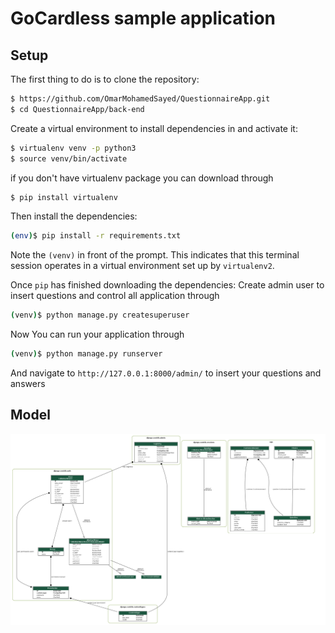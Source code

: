 # GoCardless sample application

## Setup

The first thing to do is to clone the repository:

```sh
$ https://github.com/OmarMohamedSayed/QuestionnaireApp.git
$ cd QuestionnaireApp/back-end
```

Create a virtual environment to install dependencies in and activate it:

```sh
$ virtualenv venv -p python3
$ source venv/bin/activate

```
if you don't have virtualenv package you can download through
```sh
$ pip install virtualenv

```
Then install the dependencies:

```sh
(env)$ pip install -r requirements.txt
```
Note the `(venv)` in front of the prompt. This indicates that this terminal
session operates in a virtual environment set up by `virtualenv2`.

Once `pip` has finished downloading the dependencies:
Create admin user to insert questions and control all application through
```sh
(venv)$ python manage.py createsuperuser
```

Now You can run your application through
```sh
(venv)$ python manage.py runserver
```
And navigate to `http://127.0.0.1:8000/admin/`
to insert your questions and answers

## Model 

![Questionaire UML](../assets/questionnaire_app.png)

